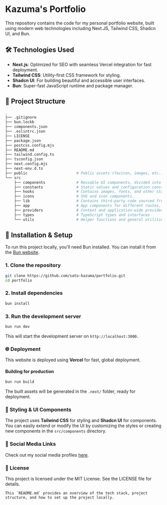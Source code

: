 # Kazuma's Portfolio

This repository contains the code for my personal portfolio website, built using modern web technologies including Next.JS, Tailwind CSS, Shadcn UI, and Bun.

## 🛠️ Technologies Used

- **Next.js**: Optimized for SEO with seamless Vercel integration for fast deployment.
- **Tailwind CSS**: Utility-first CSS framework for styling.
- **Shadcn UI**: For building beautiful and accessible user interfaces.
- **Bun**: Super-fast JavaScript runtime and package manager.

## 📂 Project Structure

```bash
.
├── .gitignore                      
├── bun.lockb
├── components.json
├── .eslintrc.json
├── LICENSE
├── package.json
├── postcss.config.mjs
├── README.md
├── tailwind.config.ts
├── tsconfig.json
├── next.config.mjs
├── next-env.d.ts
├── public                      # Public assets (favicon, images, etc.)
└── src
    ├── components              # Reusable UI components, divided into `app` and `ui`.
    ├── constants               # Static values and configuration constants
    ├── hooks                   # Contains images, fonts, and other static assets.
    ├── icons                   # SVG and icon components.
    ├── lib                     # Contains third-party code sourced from external libraries.
    ├── app                     # App components for different routes.
    ├── providers               # Context and application-wide providers.
    ├── types                   # TypeScript types and interfaces
    └── utils                   # Helper functions and general utilities
```

## 🚀 Installation & Setup

To run this project locally, you'll need Bun installed. You can install it from the [Bun website](https://bun.sh).

### 1. Clone the repository

```bash
git clone https://github.com/sato-kazuma/portfolio.git
cd portfolio
```

### 2. Install dependencies

```bash
bun install
```

### 3. Run the development server

```bash
bun run dev
```
This will start the development server on ``http://localhost:3000.``

### 🌐 Deployment
This website is deployed using __Vercel__ for fast, global deployment.

#### Building for production

```bash
bun run build
```
The built assets will be generated in the ``.next/`` folder, ready for deployment.

### 🎨 Styling & UI Components

The project uses __Tailwind CSS__ for styling and __Shadcn UI__ for components. You can easily extend or modify the UI by customizing the styles or creating new components in the ``src/components`` directory.

### 🔗 Social Media Links

Check out my social media profiles [here](https://sato-kazuma.vercel.app/links).

### 📝 License

This project is licensed under the MIT License. See the LICENSE file for details.

``
This `README.md` provides an overview of the tech stack, project structure, and how to set up the project locally.
``
